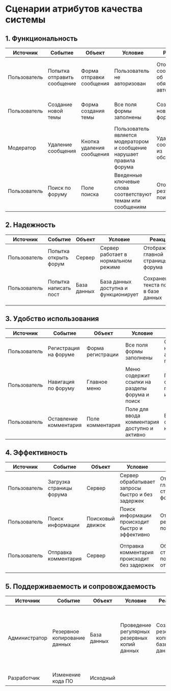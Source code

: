 # Сценарии атрибутов качества системы

## 1. Функциональность 
 | Источник     | Событие                     | Объект                    | Условие                                                               | Реакция                                           | Мера                                                                              |
 | ------------ | --------------------------- | ------------------------- | --------------------------------------------------------------------- | ------------------------------------------------- | -------------------------------------------------------------------------------- |
 | Пользователь | Попытка отправить сообщение | Форма отправки сообщения  | Пользователь не авторизован                                           | Отображение сообщения об обязательной авторизации | Пользовательский интерфейс должен информировать о необходимости авторизации      |
 | Пользователь | Создание новой темы         | Форма создания темы       | Все поля формы заполнены                                              | Создание новой темы в форуме                      | Форма должна быть заполнена корректно перед созданием темы                       |
 | Модератор    | Удаление сообщения          | Кнопка удаления сообщения | Пользователь является модератором и сообщение нарушает правила форума | Удаление сообщения из обсуждения                  | Сообщение должно быть удалено из базы данных и не отображаться для пользователей |
 | Пользователь | Поиск по форуму             | Поле поиска               | Введенные ключевые слова соответствуют темам или сообщениям           | Отображение результатов поиска                    | Пользователь должен найти соответствующую информацию                             |
## 2. Надежность  

| Источник      | Событие                  | Объект      | Условие                                             | Реакция                               | Мера                                                             |
| ------------- | ------------------------ | ----------- | --------------------------------------------------- | ------------------------------------- | ---------------------------------------------------------------- |
| Пользователь  | Попытка открыть форум    | Сервер      | Сервер работает в нормальном режиме                 | Отображение главной страницы форума   | Форум должен быть доступен пользователю                          |
| Пользователь  | Попытка написать пост    | База данных | База данных доступна и функционирует                | Сохранение текста поста в базе данных | База данных должна сохранить пост без потерь                     |

## 3. Удобство использования 

| Источник     | Событие                | Объект            | Условие                                        | Реакция                               | Мера                                                      |
| ------------ | ---------------------- | ----------------- | ---------------------------------------------- | ------------------------------------- | --------------------------------------------------------- |
| Пользователь | Регистрация на форуме  | Форма регистрации | Все поля формы заполнены                       | Создание нового аккаунта пользователя | Форма должна быть понятной и простой для заполнения       |
| Пользователь | Навигация по форуму    | Главное меню      | Меню содержит ссылки на разделы форума и поиск | Переход по ссылкам и поиск информации | Меню должно быть наглядным и удобным для использования    |
| Пользователь | Оставление комментария | Поле комментария  | Поле для ввода комментария доступно и активно  | Ввод и отправка комментария           | Поле должно быть легко доступно и простое в использовании |

## 4. Эффективность  

| Источник     | Событие                  | Объект           | Условие                                           | Реакция                             | Мера                                               |
| ------------ | ------------------------ | ---------------- | ------------------------------------------------- | ----------------------------------- | -------------------------------------------------- |
| Пользователь | Загрузка страницы форума | Сервер           | Сервер обрабатывает запросы быстро и без задержек | Отображение главной страницы форума | Время загрузки страницы должно быть минимальным    |
| Пользователь | Поиск информации         | Поисковый движок | Поиск информации происходит быстро и эффективно   | Отображение результатов поиска      | Время выполнения поиска должно быть минимальным    |
| Пользователь | Отправка комментария     | Сервер           | Отправка комментария происходит без задержек      | Обновление страницы после отправки  | Время отправки комментария должно быть минимальным |

## 5. Поддерживаемость и сопровождаемость

| Источник      | Событие                      | Объект      | Условие                                             | Реакция                              | Мера                                                                         |
| ------------- | ---------------------------- | ----------- | --------------------------------------------------- | ------------------------------------ | ---------------------------------------------------------------------------- |
| Администратор | Резервное копирование данных | База данных | Проведение регулярных резервных копий данных        | Создание резервной копии базы данных | Резервные копии должны быть созданы регулярно и храниться в безопасном месте |
| Разработчик   | Изменение кода ПО            | Исходный    |                                                     |                                      |                                                                              |